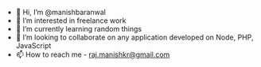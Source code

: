 - 👋 Hi, I’m @manishbaranwal
- 👀 I’m interested in freelance work
- 🌱 I’m currently learning random things
- 💞️ I’m looking to collaborate on any application developed on Node, PHP, JavaScript
- 📫 How to reach me - raj.manishkr@gmail.com

<!---
manishbaranwal/manishbaranwal is a ✨ special ✨ repository because its `README.md` (this file) appears on your GitHub profile.
You can click the Preview link to take a look at your changes.
--->
